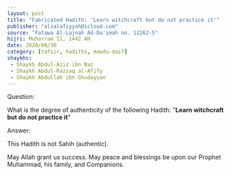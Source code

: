 ```yaml
---
layout: post
title: "Fabricated Hadith: 'Learn witchcraft but do not practice it'"
publisher: "alsalafiyyah@icloud.com"
source: "Fatawa Al-Lajnah Ad-Da'imah no. 12262-5"
hijri: Muharram 11, 1442 AH
date: 2020/08/30
category: [tafsir, hadiths, mawdu-daif]
shaykhs: 
 - Shaykh Abdul-Aziz ibn Baz
 - Shaykh Abdul-Razzaq al-Afify
 - Shaykh Abdullah ibn Ghudayyan
---
```


Question: 

What is the degree of authenticity of the following Hadith: "**Learn witchcraft but do not practice it**"

Answer:

This Hadith is not Sahih (authentic).

May Allah grant us success. May peace and blessings be upon our Prophet Muhammad, his family, and Companions.
